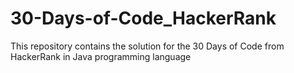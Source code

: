 # 30-Days-of-Code_HackerRank
This repository contains the solution for the 30 Days of Code from HackerRank in Java programming language
